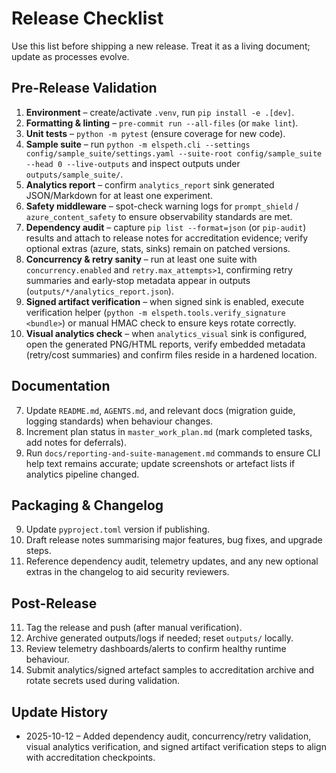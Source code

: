 # Release Checklist

Use this list before shipping a new release. Treat it as a living document;
update as processes evolve.

## Pre-Release Validation
1. **Environment** – create/activate `.venv`, run `pip install -e .[dev]`.
2. **Formatting & linting** – `pre-commit run --all-files` (or `make lint`).
3. **Unit tests** – `python -m pytest` (ensure coverage for new code).
4. **Sample suite** – run `python -m elspeth.cli --settings config/sample_suite/settings.yaml --suite-root config/sample_suite --head 0 --live-outputs` and inspect outputs under `outputs/sample_suite/`.
5. **Analytics report** – confirm `analytics_report` sink generated JSON/Markdown for at least one experiment.
6. **Safety middleware** – spot-check warning logs for `prompt_shield` / `azure_content_safety` to ensure observability standards are met.
7. **Dependency audit** – capture `pip list --format=json` (or `pip-audit`) results and attach to release notes for accreditation evidence; verify optional extras (azure, stats, sinks) remain on patched versions.
8. **Concurrency & retry sanity** – run at least one suite with `concurrency.enabled` and `retry.max_attempts>1`, confirming retry summaries and early-stop metadata appear in outputs (`outputs/*/analytics_report.json`).
9. **Signed artifact verification** – when signed sink is enabled, execute verification helper (`python -m elspeth.tools.verify_signature <bundle>`) or manual HMAC check to ensure keys rotate correctly.
10. **Visual analytics check** – when `analytics_visual` sink is configured, open the generated PNG/HTML reports, verify embedded metadata (retry/cost summaries) and confirm files reside in a hardened location.

## Documentation
7. Update `README.md`, `AGENTS.md`, and relevant docs (migration guide, logging standards) when behaviour changes.
8. Increment plan status in `master_work_plan.md` (mark completed tasks, add notes for deferrals).
9. Run `docs/reporting-and-suite-management.md` commands to ensure CLI help text remains accurate; update screenshots or artefact lists if analytics pipeline changed.

## Packaging & Changelog
9. Update `pyproject.toml` version if publishing.
10. Draft release notes summarising major features, bug fixes, and upgrade steps.
11. Reference dependency audit, telemetry updates, and any new optional extras in the changelog to aid security reviewers.

## Post-Release
11. Tag the release and push (after manual verification).
12. Archive generated outputs/logs if needed; reset `outputs/` locally.
13. Review telemetry dashboards/alerts to confirm healthy runtime behaviour.
14. Submit analytics/signed artefact samples to accreditation archive and rotate secrets used during validation.

## Update History
- 2025-10-12 – Added dependency audit, concurrency/retry validation, visual analytics verification, and signed artifact verification steps to align with accreditation checkpoints.
